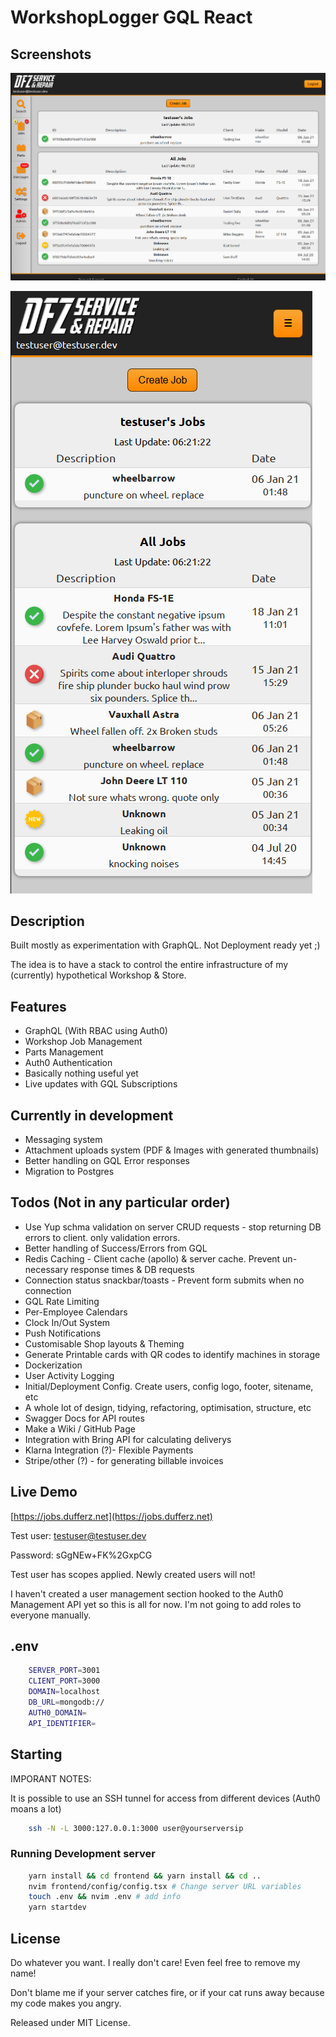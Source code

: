 # WorkshopLogger GQL React

## Screenshots

![StonkShot](screenshot_lg.png?raw=true "Desktop Screenshot")

![StonkShot](screenshot_sm.png?raw=true "Mobile Screenshot")

## Description

Built mostly as experimentation with GraphQL. Not Deployment ready yet ;)

The idea is to have a stack to control the entire infrastructure of my (currently) hypothetical Workshop & Store.

## Features

- GraphQL (With RBAC using Auth0)
- Workshop Job Management
- Parts Management
- Auth0 Authentication
- Basically nothing useful yet
- Live updates with GQL Subscriptions

## Currently in development

- Messaging system
- Attachment uploads system (PDF & Images with generated thumbnails)
- Better handling on GQL Error responses
- Migration to Postgres

## Todos (Not in any particular order)

- Use Yup schma validation on server CRUD requests - stop returning DB errors to client. only validation errors.
- Better handling of Success/Errors from GQL
- Redis Caching - Client cache (apollo) & server cache. Prevent un-necessary response times & DB requests
- Connection status snackbar/toasts - Prevent form submits when no connection
- GQL Rate Limiting
- Per-Employee Calendars
- Clock In/Out System
- Push Notifications
- Customisable Shop layouts & Theming
- Generate Printable cards with QR codes to identify machines in storage
- Dockerization
- User Activity Logging
- Initial/Deployment Config. Create users, config logo, footer, sitename, etc
- A whole lot of design, tidying, refactoring, optimisation, structure, etc
- Swagger Docs for API routes
- Make a Wiki / GitHub Page
- Integration with Bring API for calculating deliverys
- Klarna Integration (?)- Flexible Payments
- Stripe/other (?) - for generating billable invoices

## Live Demo

[https://jobs.dufferz.net](https://jobs.dufferz.net)

Test user: testuser@testuser.dev

Password: sGgNEw+FK%2GxpCG

Test user has scopes applied. Newly created users will not!

I haven't created a user management section hooked to the Auth0 Management API yet so this is all for now. I'm not going to add roles to everyone manually.

## .env

```bash
    SERVER_PORT=3001
    CLIENT_PORT=3000
    DOMAIN=localhost
    DB_URL=mongodb://
    AUTH0_DOMAIN=
    API_IDENTIFIER=
```

## Starting

IMPORANT NOTES:

It is possible to use an SSH tunnel for access from different devices (Auth0 moans a lot)

```bash
    ssh -N -L 3000:127.0.0.1:3000 user@yourserversip
```

### Running Development server

```bash
    yarn install && cd frontend && yarn install && cd ..
    nvim frontend/config/config.tsx # Change server URL variables
    touch .env && nvim .env # add info
    yarn startdev
```

## License

Do whatever you want. I really don't care! Even feel free to remove my name!

Don't blame me if your server catches fire, or if your cat runs away because my code makes you angry.

Released under MIT License.
